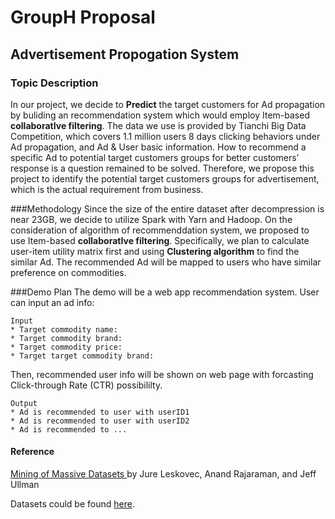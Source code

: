 # GroupH Proposal
## Advertisement Propogation System

### Topic Description
In our project, we decide to **Predict** the target customers for Ad propagation by buliding an recommendation system which would employ Item-based **collaboratIve filtering**. The data we use is provided by Tianchi Big Data Competition, which covers 1.1 million users 8 days clicking behaviors under Ad propagation, and Ad & User basic information. How to recommend a specific Ad to potential target customers groups for better customers’ response is a question remained to be solved. Therefore, we propose this project to identify the potential target customers groups for advertisement, which is the actual requirement from business.

###Methodology
Since the size of the entire dataset after decompression is near 23GB, we decide to utilize Spark with Yarn and Hadoop. On the consideration of algorithm of recommenddation system, we proposed to use Item-based **collaboratIve filtering**. Specifically, we plan to calculate user-item utility matrix first and using **Clustering algorithm** to find the similar Ad. The recommended Ad will be mapped to users who have similar preference on commodities.

###Demo Plan 
The demo will be a web app recommendation system. User can input an ad info:

```
Input
* Target commodity name: 
* Target commodity brand:  
* Target commodity price:  
* Target target commodity brand:  
```
Then, recommended user info will be shown on web page with forcasting Click-through Rate (CTR) possibililty.

```
Output
* Ad is recommended to user with userID1 
* Ad is recommended to user with userID2  
* Ad is recommended to ...  
```

#### Reference 

[Mining of Massive Datasets ](http://i.stanford.edu/~ullman/mmds/book0n.pdf)by Jure Leskovec, Anand Rajaraman, and Jeff Ullman

Datasets could be found [here](https://tianchi.aliyun.com/datalab/dataSet.htm?spm=5176.100073.888.26.24d733d89cH58d&id=19).

